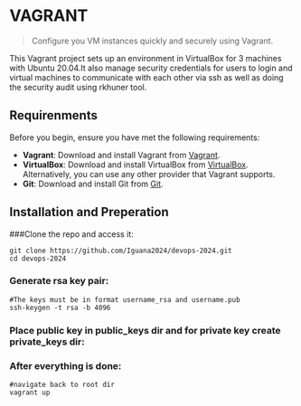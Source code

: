 # VAGRANT
> Configure you VM instances quickly and securely using Vagrant.

This Vagrant project sets up an environment in VirtualBox for 3 machines with Ubuntu 20.04.It also manage security credentials for users to login and virtual machines to communicate with each other via ssh
as well as doing the security audit using rkhuner tool. 

## Requirenments
Before you begin, ensure you have met the following requirements:
- **Vagrant**: Download and install Vagrant from [Vagrant](https://www.vagrantup.com/downloads.html).
- **VirtualBox**: Download and install VirtualBox from [VirtualBox](https://www.virtualbox.org/wiki/Downloads). Alternatively, you can use any other provider that Vagrant supports.
- **Git**: Download and install Git from [Git](https://git-scm.com/downloads).

## Installation and Preperation
###Clone the repo and access it:
```
git clone https://github.com/Iguana2024/devops-2024.git
cd devops-2024
```
### Generate rsa key pair:
```
#The keys must be in format username_rsa and username.pub
ssh-keygen -t rsa -b 4096
```
### Place public key in public_keys dir and for private key create private_keys dir:

### After everything is done:
```
#navigate back to root dir
vagrant up
```
